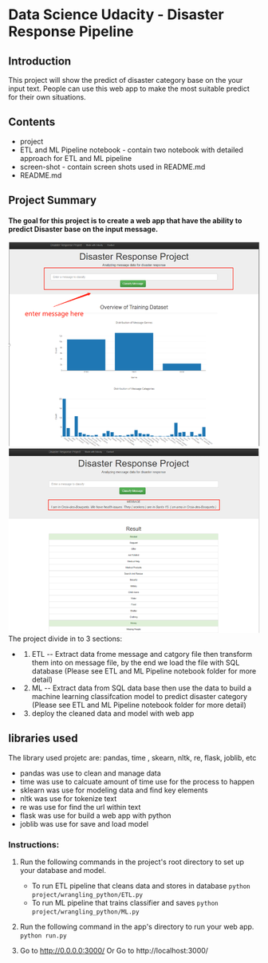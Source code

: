 # Data Science Udacity - Disaster Response Pipeline
## Introduction
This project will show the predict of disaster category base on the your input text. People can use this web app to make the most suitable predict for their own situations.
## Contents
- project
- ETL and ML Pipeline notebook - contain two notebook with detailed approach for ETL and ML pipeline
- screen-shot - contain screen shots used in README.md
- README.md

## Project Summary
#### The goal for this project is to create a web app that have the ability to predict Disaster base on the input message.
![img](screen-shot/1657866887374.png)
![img](screen-shot/1657866902448.png)
The project divide in to 3 sections:
- 1. ETL -- Extract data frome message and catgory file then transform them into on message file, by the end we load the file with SQL database (Please see ETL and ML Pipeline notebook folder for more detail)
- 2. ML -- Extract data from SQL data base then use the data to build a machine learning classifcation model to predict disaster category (Please see ETL and ML Pipeline notebook folder for more detail)
- 3. deploy the cleaned data and model with web app

## libraries used
The library used projetc are: pandas, time , skearn, nltk, re, flask, joblib, etc

- pandas was use to clean and manage data
- time was use to calcuate amount of time use for the process to happen
- sklearn was use for modeling data and find key elements 
- nltk was use for tokenize text
- re was use for find the url within text
- flask was use for build a web app with python
- joblib was use for save and load model

### Instructions:
1. Run the following commands in the project's root directory to set up your database and model.

    - To run ETL pipeline that cleans data and stores in database
        `python project/wrangling_python/ETL.py`
    - To run ML pipeline that trains classifier and saves
        `python project/wrangling_python/ML.py`

2. Run the following command in the app's directory to run your web app.
    `python run.py`

3. Go to http://0.0.0.0:3000/
   Or Go to http://localhost:3000/




